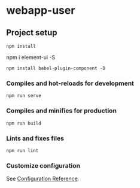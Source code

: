 # webapp-user

## Project setup
```
npm install
```
npm i element-ui -S
```
npm install babel-plugin-component -D
``` 
### Compiles and hot-reloads for development
```
npm run serve
```

### Compiles and minifies for production
```
npm run build
```

### Lints and fixes files
```
npm run lint
```

### Customize configuration
See [Configuration Reference](https://cli.vuejs.org/config/).
#
